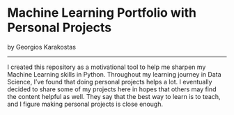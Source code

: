 # Machine Learning Portfolio with Personal Projects
by Georgios Karakostas

---

I created this repository as a motivational tool to help me sharpen my Machine Learning skills in Python. Throughout my learning journey in Data Science, I’ve found that doing personal projects helps a lot. I eventually decided to share some of my projects here in hopes that others may find the content helpful as well. They say that the best way to learn is to teach, and I figure making personal projects is close enough.




